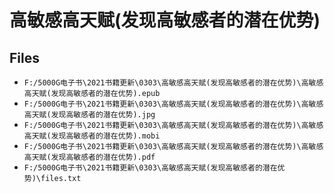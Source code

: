 # 高敏感高天赋(发现高敏感者的潜在优势)

## Files

- `F:/5000G电子书\2021书籍更新\0303\高敏感高天赋(发现高敏感者的潜在优势)\高敏感高天赋(发现高敏感者的潜在优势).epub`
- `F:/5000G电子书\2021书籍更新\0303\高敏感高天赋(发现高敏感者的潜在优势)\高敏感高天赋(发现高敏感者的潜在优势).jpg`
- `F:/5000G电子书\2021书籍更新\0303\高敏感高天赋(发现高敏感者的潜在优势)\高敏感高天赋(发现高敏感者的潜在优势).mobi`
- `F:/5000G电子书\2021书籍更新\0303\高敏感高天赋(发现高敏感者的潜在优势)\高敏感高天赋(发现高敏感者的潜在优势).pdf`
- `F:/5000G电子书\2021书籍更新\0303\高敏感高天赋(发现高敏感者的潜在优势)\files.txt`
